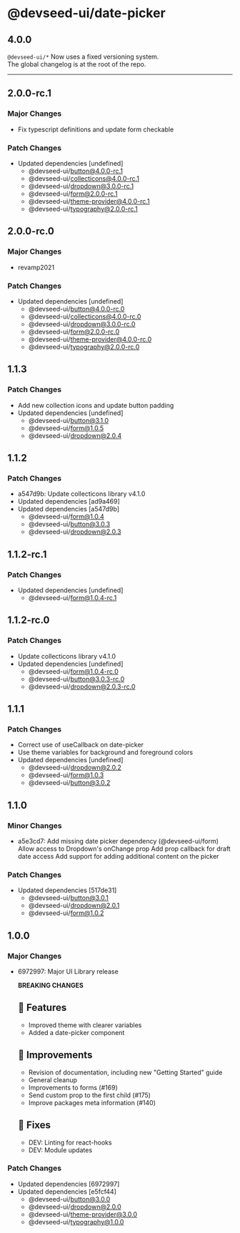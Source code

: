 # @devseed-ui/date-picker

## 4.0.0

`@devseed-ui/*` Now uses a fixed versioning system.  
The global changelog is at the root of the repo.

----

## 2.0.0-rc.1

### Major Changes

- Fix typescript definitions and update form checkable

### Patch Changes

- Updated dependencies [undefined]
  - @devseed-ui/button@4.0.0-rc.1
  - @devseed-ui/collecticons@4.0.0-rc.1
  - @devseed-ui/dropdown@3.0.0-rc.1
  - @devseed-ui/form@2.0.0-rc.1
  - @devseed-ui/theme-provider@4.0.0-rc.1
  - @devseed-ui/typography@2.0.0-rc.1

## 2.0.0-rc.0

### Major Changes

- revamp2021

### Patch Changes

- Updated dependencies [undefined]
  - @devseed-ui/button@4.0.0-rc.0
  - @devseed-ui/collecticons@4.0.0-rc.0
  - @devseed-ui/dropdown@3.0.0-rc.0
  - @devseed-ui/form@2.0.0-rc.0
  - @devseed-ui/theme-provider@4.0.0-rc.0
  - @devseed-ui/typography@2.0.0-rc.0

## 1.1.3

### Patch Changes

- Add new collection icons and update button padding
- Updated dependencies [undefined]
  - @devseed-ui/button@3.1.0
  - @devseed-ui/form@1.0.5
  - @devseed-ui/dropdown@2.0.4

## 1.1.2

### Patch Changes

- a547d9b: Update collecticons library v4.1.0
- Updated dependencies [ad9a469]
- Updated dependencies [a547d9b]
  - @devseed-ui/form@1.0.4
  - @devseed-ui/button@3.0.3
  - @devseed-ui/dropdown@2.0.3

## 1.1.2-rc.1

### Patch Changes

- Updated dependencies [undefined]
  - @devseed-ui/form@1.0.4-rc.1

## 1.1.2-rc.0

### Patch Changes

- Update collecticons library v4.1.0
- Updated dependencies [undefined]
  - @devseed-ui/form@1.0.4-rc.0
  - @devseed-ui/button@3.0.3-rc.0
  - @devseed-ui/dropdown@2.0.3-rc.0

## 1.1.1

### Patch Changes

- Correct use of useCallback on date-picker
- Use theme variables for background and foreground colors
- Updated dependencies [undefined]
  - @devseed-ui/dropdown@2.0.2
  - @devseed-ui/form@1.0.3
  - @devseed-ui/button@3.0.2

## 1.1.0

### Minor Changes

- a5e3cd7: Add missing date picker dependency (@devseed-ui/form)
  Allow access to Dropdown's onChange prop
  Add prop callback for draft date access
  Add support for adding additional content on the picker

### Patch Changes

- Updated dependencies [517de31]
  - @devseed-ui/button@3.0.1
  - @devseed-ui/dropdown@2.0.1
  - @devseed-ui/form@1.0.2

## 1.0.0

### Major Changes

- 6972997: Major UI Library release

  **BREAKING CHANGES**

  ## 🎉 Features

  - Improved theme with clearer variables
  - Added a date-picker component

  ## 🚀 Improvements

  - Revision of documentation, including new "Getting Started" guide
  - General cleanup
  - Improvements to forms (#169)
  - Send custom prop to the first child (#175)
  - Improve packages meta information (#140)

  ## 🐛 Fixes

  - DEV: Linting for react-hooks
  - DEV: Module updates

### Patch Changes

- Updated dependencies [6972997]
- Updated dependencies [e5fcf44]
  - @devseed-ui/button@3.0.0
  - @devseed-ui/dropdown@2.0.0
  - @devseed-ui/theme-provider@3.0.0
  - @devseed-ui/typography@1.0.0
